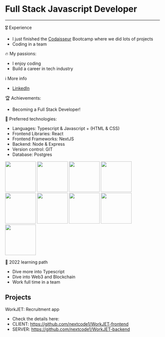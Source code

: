 
# Full Stack Javascript Developer 

----------------------------------------------------------------------
 
 🎖️ Experience
 - I just finished the [Codaisseur](https://codaisseur.com/) Bootcamp where we did lots of projects
 - Coding in a team

 🔥 My passions:
- I enjoy coding
- Build a career in tech industry


ℹ️ More info
- [LinkedIn](https://www.linkedin.com/in/marian-negru-6477a8106)

🏆 Achievements:
- Becoming a Full Stack Developer!
 
 
 🤖 Preferred technologies:
- Languages: Typescript & Javascript + (HTML & CSS)
- Frontend Libraries: React
- Frontend Frameworks: NextJS
- Backend: Node & Express
- Version control: GIT
- Database: Postgres

<img src="https://miro.medium.com/max/500/1*cPh7ujRIfcHAy4kW2ADGOw.png" width="100" height="100"> <img src="https://user-images.githubusercontent.com/31222514/160580699-d782fd3f-4e09-4d92-895c-d9867302e145.svg" width="100" height="100"> <img src="https://user-images.githubusercontent.com/31222514/149813300-65804694-d3ea-4e31-955d-dbc47229a82d.png" width="100" height="100"> <img src="https://user-images.githubusercontent.com/31222514/149812547-405716a0-b974-4da4-b749-f2b4a8adc1d8.png" width="100" height="100"> <img src="https://user-images.githubusercontent.com/31222514/149813532-e214a55c-9b91-4b71-bb17-0dcf18903f7a.png" width="100" height="100">  <img src="https://user-images.githubusercontent.com/31222514/149814154-3de042e2-bccf-4f0e-8d0e-98a2dbcae7c0.png" width="100" height="100"> <img src="https://user-images.githubusercontent.com/31222514/149943049-95f0909a-9c2b-4fae-bd04-647d531dd10d.png" width="100" height="100"> <img src="https://user-images.githubusercontent.com/31222514/149814004-a3a2bf91-a257-4d1c-bdff-e1079a524359.png" width="100" height="100"> <img src="https://user-images.githubusercontent.com/31222514/155521312-96e008ba-1d5e-409f-aaec-ca229ca275c6.jpeg" width="100" height="100">






🔭 2022 learning path
- Dive more into Typescript
- Dive into Web3 and Blockchain
- Work full time in a team


## Projects

WorkJET: Recruitment app
- Check the details here:
- CLIENT: https://github.com/nextcode1/WorkJET-frontend
- SERVER: https://github.com/nextcode1/WorkJET-backend







 

